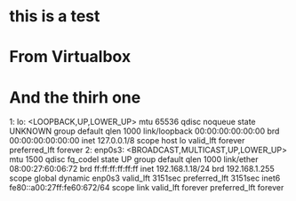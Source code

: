 this is a test
===
From Virtualbox
==
And the thirh one
=

1: lo: <LOOPBACK,UP,LOWER_UP> mtu 65536 qdisc noqueue state UNKNOWN group default qlen 1000
    link/loopback 00:00:00:00:00:00 brd 00:00:00:00:00:00
    inet 127.0.0.1/8 scope host lo
       valid_lft forever preferred_lft forever
2: enp0s3: <BROADCAST,MULTICAST,UP,LOWER_UP> mtu 1500 qdisc fq_codel state UP group default qlen 1000
    link/ether 08:00:27:60:06:72 brd ff:ff:ff:ff:ff:ff
    inet 192.168.1.18/24 brd 192.168.1.255 scope global dynamic enp0s3
       valid_lft 3151sec preferred_lft 3151sec
    inet6 fe80::a00:27ff:fe60:672/64 scope link 
       valid_lft forever preferred_lft forever
